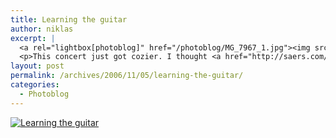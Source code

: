 ```yaml
---
title: Learning the guitar
author: niklas
excerpt: |
  <a rel="lightbox[photoblog]" href="/photoblog/MG_7967_1.jpg"><img src="/photoblog/MG_7967_1.thumb.jpg" title="Learning the guitar" title="Learning the guitar"/></a>
  <p>This concert just got cozier. I thought <a href="http://saers.com/~mogens">Mogens</a> had a picture of this as well but couldn't find it in his archive.</p>
layout: post
permalink: /archives/2006/11/05/learning-the-guitar/
categories:
  - Photoblog
---
```

<a rel="lightbox[photoblog]" href="/photoblog/MG_7967_1.jpg"><img src="/photoblog/MG_7967_1.sized.jpg" title="Learning the guitar" title="Learning the guitar" /></a>